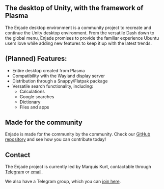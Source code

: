 ## The desktop of Unity, with the framework of Plasma
The Enjade desktop environment is a community project to recreate and continue the Unity desktop environment. From the versatile Dash down to the global menu, Enjade promises to provide the familiar experience Ubuntu users love while adding new features to keep it up with the latest trends.

## (Planned) Features:
* Entire desktop created from Plasma
* Compatibility with the Wayland display server
* Distribution through a Snappy/Flatpak package
* Versatile search functionality, including:
    * Calculations
    * Google searches
    * Dictionary
    * Files and apps

## Made for the community
Enjade is made for the community by the community. Check our [GitHub repository](https://www.github.com/enjade-project/) and see how you can contribute today!

## Contact
The Enjade project is currently led by Marquis Kurt, contactable through [Telegram](http://t.me/ubunturox104) or [email](mailto:ubunturox104@gmail.com).

We also have a Telegram group, which you can [join here](https://t.me/joinchat/AAAAAArHselMVbzimzqbjQ).
